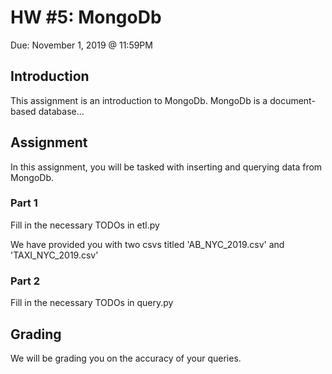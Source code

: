 # HW #5: MongoDb 

Due: November 1, 2019 @ 11:59PM

<h2>Introduction</h2>
This assignment is an introduction to MongoDb. MongoDb is a document-based database... 

<h2>Assignment</h2>
In this assignment, you will be tasked with inserting and querying data from MongoDb. 

<h3>Part 1</h3>
Fill in the necessary TODOs in etl.py

We have provided you with two csvs titled 'AB_NYC_2019.csv' and 'TAXI_NYC_2019.csv'

<h3>Part 2</h3>
Fill in the necessary TODOs in query.py

<h2>Grading</h2>

We will be grading you on the accuracy of your queries.


